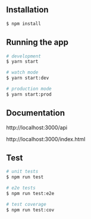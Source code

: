 
## Installation

```bash
$ npm install
```

## Running the app

```bash
# development
$ yarn start

# watch mode
$ yarn start:dev

# production mode
$ yarn start:prod
```

## Documentation

http://localhost:3000/api

http://localhost:3000/index.html


## Test

```bash
# unit tests
$ npm run test

# e2e tests
$ npm run test:e2e

# test coverage
$ npm run test:cov
```
